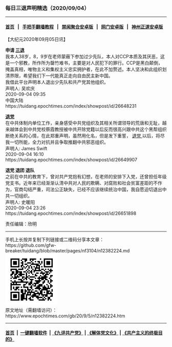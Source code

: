 ### 每日三退声明精选（2020/09/04）
------------------------

#### [首页](https://github.com/gfw-breaker/banned-news1/blob/master/README.md) &nbsp;&nbsp;|&nbsp;&nbsp; [手把手翻墙教程](https://github.com/gfw-breaker/guides/wiki) &nbsp;&nbsp;|&nbsp;&nbsp; [禁闻聚合安卓版](https://github.com/gfw-breaker/bn-android) &nbsp;&nbsp;|&nbsp;&nbsp; [网门安卓版](https://github.com/oGate2/oGate) &nbsp;&nbsp;|&nbsp;&nbsp; [神州正道安卓版](https://github.com/SzzdOgate/update) 



<div class="post_content" id="artbody" itemprop="articleBody">
 <!-- article content begin -->
 <p>
  【大纪元2020年09月05日讯】
 </p>
 <p>
  <strong>
   申请
   <a href="https://www.epochtimes.com/gb/tag/%E4%B8%89%E9%80%80.html">
    三退
   </a>
  </strong>
  <br/>
  我本人38岁，8，9岁在老师蒙蔽下参加过少先队，本人对CCP本质及其厌恶，这是一个邪教，所作所为罄竹难书，主要是对人民犯下的罪行。CCP是黑白颠倒，掩盖真相，唯物主义和集权主义忠实拥护者，在此不加赘述。本人坚决和此组织划清界限，希望我们下一代能真正走向自由民主新中国。
  <br/>
  我借此平台声明本人退出少先队和共产党其他组织。
  <br/>
  声明人: 吴欢庆
  <br/>
  2020-09-04 09:35
  <br/>
  中国大陆
  <br/>
  https://tuidang.epochtimes.com/index/showpost/id/26648231
 </p>
 <p>
  <strong>
   <a href="https://www.epochtimes.com/gb/tag/%E9%80%80%E5%85%9A.html">
    退党
   </a>
  </strong>
  <br/>
  在中共体制内单位工作，亲身感受中共党组织及其相关所谓领导的荒唐和无耻，越来越体会到中共党校蔡霞教授被中共开除党籍以后反而很高兴跟中共这个黑帮组织断绝关系的心情，在此郑重声明，虽然用化名，但是发下重誓，
  <a href="https://www.epochtimes.com/gb/tag/%E9%80%80%E5%85%9A.html">
   退党
  </a>
  以后，将尽我一切所能，全力对抗并且争取推翻中共邪恶组织。
  <br/>
  声明人: James Swift
  <br/>
  2020-09-04 16:10
  <br/>
  https://tuidang.epochtimes.com/index/showpost/id/26649907
 </p>
 <p>
  <strong>
   退党 退团 退队
  </strong>
  <br/>
  之前在中共的教育下，曾对共产党抱有幻想，在老师的安排下入党，还曾担任年级党支书。近年来已经渐渐认清中共对人民的欺瞒、对腐败和社会贫富差距的不作为，官商勾结严重，司法公正缺失，已经不应该继续统治中国，我自愿迫切退出中共一切组织。
  <br/>
  声明人: 史暖阳
  <br/>
  2020-09-04 23:26
  <br/>
  https://tuidang.epochtimes.com/index/showpost/id/26651898
 </p>
 <p>
  责任编辑：欣明
 </p>
 <!-- article content end -->
 <div id="below_article_ad">
 </div>
</div>

<hr/>
手机上长按并复制下列链接或二维码分享本文章：<br/>
https://github.com/gfw-breaker/tuidang/blob/master/pages/nf3104/n12382224.md <br/>
<a href='https://github.com/gfw-breaker/tuidang/blob/master/pages/nf3104/n12382224.md'><img src='https://github.com/gfw-breaker/tuidang/blob/master/pages/nf3104/n12382224.md.png'/></a> <br/>
原文地址（需翻墙访问）：https://www.epochtimes.com/gb/20/9/5/n12382224.htm


------------------------
#### [首页](https://github.com/gfw-breaker/banned-news/blob/master/README.md) &nbsp;|&nbsp; [一键翻墙软件](https://github.com/gfw-breaker/nogfw/blob/master/README.md) &nbsp;| [《九评共产党》](https://github.com/gfw-breaker/9ping.md/blob/master/README.md#九评之一评共产党是什么) | [《解体党文化》](https://github.com/gfw-breaker/jtdwh.md/blob/master/README.md) | [《共产主义的终极目的》](https://github.com/gfw-breaker/gczydzjmd.md/blob/master/README.md)


<img src='http://gfw-breaker.win/tuidang/pages/nf3104/n12382224.md' width='0px' height='0px'/>